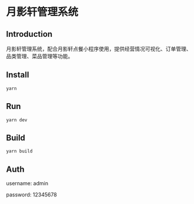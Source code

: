 # 月影轩管理系统

## Introduction
月影轩管理系统，配合月影轩点餐小程序使用，提供经营情况可视化、订单管理、品类管理、菜品管理等功能。

## Install

```
yarn
```

## Run

```
yarn dev
```

## Build

```
yarn build
```

## Auth
username: admin

password: 12345678

